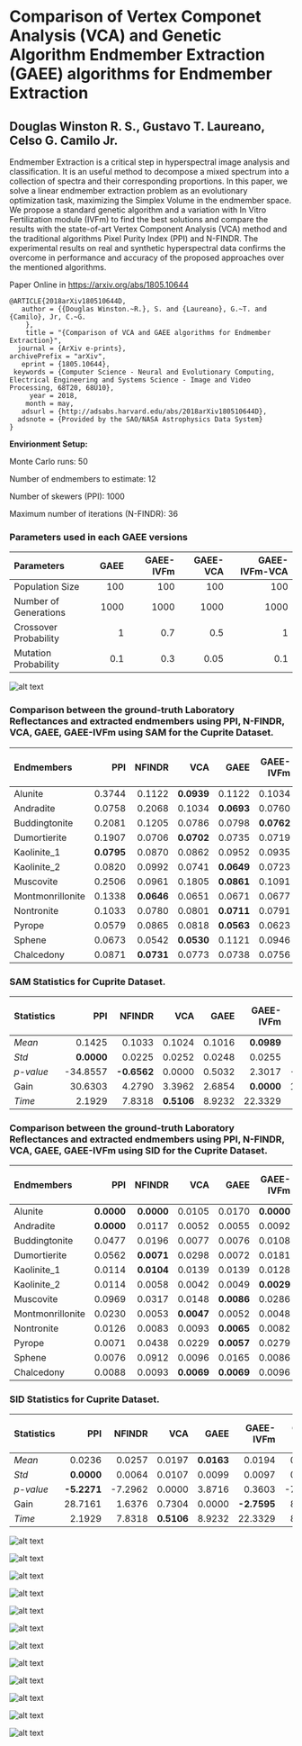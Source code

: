 # Comparison of Vertex Componet Analysis (VCA) and Genetic Algorithm Endmember Extraction (GAEE) algorithms for Endmember Extraction

## Douglas Winston R. S., Gustavo T. Laureano, Celso G. Camilo Jr.

Endmember Extraction is a critical step in hyperspectral image analysis and classification. It is an useful method to decompose a mixed spectrum into a collection of spectra and their corresponding proportions. In this paper, we solve a linear endmember extraction problem as an evolutionary optimization task, maximizing the Simplex Volume in the endmember space. We propose a standard genetic algorithm and a variation with In Vitro Fertilization module (IVFm) to find the best solutions and compare the results with the state-of-art Vertex Component Analysis (VCA) method and the traditional algorithms Pixel Purity Index (PPI) and N-FINDR. The experimental results on real and synthetic hyperspectral data confirms the overcome in performance and accuracy of the proposed approaches over the mentioned algorithms.

Paper Online in https://arxiv.org/abs/1805.10644

```
@ARTICLE{2018arXiv180510644D,
   author = {{Douglas Winston.~R.}, S. and {Laureano}, G.~T. and {Camilo}, Jr, C.~G.
	},
    title = "{Comparison of VCA and GAEE algorithms for Endmember Extraction}",
  journal = {ArXiv e-prints},
archivePrefix = "arXiv",
   eprint = {1805.10644},
 keywords = {Computer Science - Neural and Evolutionary Computing, Electrical Engineering and Systems Science - Image and Video Processing, 68T20, 68U10},
     year = 2018,
    month = may,
   adsurl = {http://adsabs.harvard.edu/abs/2018arXiv180510644D},
  adsnote = {Provided by the SAO/NASA Astrophysics Data System}
}
```

**Envirionment Setup:**

Monte Carlo runs: 50 

Number of endmembers to estimate: 12 

Number of skewers (PPI): 1000 

Maximum number of iterations (N-FINDR): 36 

### Parameters used in each GAEE versions

| Parameters            |   GAEE |   GAEE-IVFm |   GAEE-VCA |   GAEE-IVFm-VCA |
|:----------------------|-------:|------------:|-----------:|----------------:|
| Population Size       |  100   |       100   |     100    |           100   |
| Number of Generations | 1000   |      1000   |    1000    |          1000   |
| Crossover Probability |    1   |         0.7 |       0.5  |             1   |
| Mutation Probability  |    0.1 |         0.3 |       0.05 |             0.1 |

![alt text](./IMAGES/Convergence.png)

### Comparison between the ground-truth Laboratory Reflectances and extracted endmembers using PPI, N-FINDR, VCA, GAEE, GAEE-IVFm using SAM for the Cuprite Dataset.

| Endmembers       |    PPI |   NFINDR |    VCA |   GAEE |   GAEE-IVFm |   GAEE-VCA |   GAEE-IVFm-VCA |
|:-----------------|-------:|---------:|-------:|-------:|------------:|-----------:|----------------:|
| Alunite          | 0.3744 |   0.1122 | **0.0939** | 0.1122 |      0.1034 |     0.1043 |          0.1043 |
| Andradite        | 0.0758 |   0.2068 | 0.1034 | **0.0693** |      0.0760 |     0.1694 |          0.1694 |
| Buddingtonite    | 0.2081 |   0.1205 | 0.0786 | 0.0798 |      **0.0762** |     **0.0762** |          **0.0762** |
| Dumortierite     | 0.1907 |   0.0706 | **0.0702** | 0.0735 |      0.0719 |     0.0755 |          0.0755 |
| Kaolinite_1      | **0.0795** |   0.0870 | 0.0862 | 0.0952 |      0.0935 |     0.0870 |          0.0870 |
| Kaolinite_2      | 0.0820 |   0.0992 | 0.0741 | **0.0649** |      0.0723 |     0.0744 |          0.0782 |
| Muscovite        | 0.2506 |   0.0961 | 0.1805 | **0.0861** |      0.1091 |     0.0965 |          0.0961 |
| Montmonrillonite | 0.1338 |   **0.0646** | 0.0651 | 0.0671 |      0.0677 |     0.0688 |          0.0650 |
| Nontronite       | 0.1033 |   0.0780 | 0.0801 | **0.0711** |      0.0791 |     0.1150 |          0.1150 |
| Pyrope           | 0.0579 |   0.0865 | 0.0818 | **0.0563** |      0.0623 |     0.0793 |          0.0686 |
| Sphene           | 0.0673 |   0.0542 | **0.0530** | 0.1121 |      0.0946 |     0.0795 |          0.0901 |
| Chalcedony       | 0.0871 |   **0.0731** | 0.0773 | 0.0738 |      0.0756 |     0.0765 |          0.0861 |

### SAM Statistics for Cuprite Dataset. 

| Statistics   |      PPI |   NFINDR |    VCA |   GAEE |   GAEE-IVFm |   GAEE-VCA |   GAEE-IVFm-VCA |
|:-------------|---------:|---------:|-------:|-------:|------------:|-----------:|----------------:|
| _Mean_       |   0.1425 |   0.1033 | 0.1024 | 0.1016 |      **0.0989** |     0.1109 |          0.1090 |
| _Std_        |   **0.0000** |   0.0225 | 0.0252 | 0.0248 |      0.0255 |     0.0117 |          0.0157 |
| _p-value_    | -34.8557 |  **-0.6562** | 0.0000 | 0.5032 |      2.3017 |    -6.4153 |         -4.8551 |
| Gain         |  30.6303 |   4.2790 | 3.3962 | 2.6854 |      **0.0000** |    10.8064 |          9.2929 |
| _Time_       |   2.1929 |   7.8318 | **0.5106** | 8.9232 |     22.3329 |     8.7494 |         22.1761 |

### Comparison between the ground-truth Laboratory Reflectances and extracted endmembers using PPI, N-FINDR, VCA, GAEE, GAEE-IVFm using SID for the Cuprite Dataset.

| Endmembers       |    PPI |   NFINDR |    VCA |   GAEE |   GAEE-IVFm |   GAEE-VCA |   GAEE-IVFm-VCA |
|:-----------------|-------:|---------:|-------:|-------:|------------:|-----------:|----------------:|
| Alunite          | **0.0000** |   **0.0000** | 0.0105 | 0.0170 |      **0.0000** |     **0.0000** |          0.0145 |
| Andradite        | **0.0000** |   0.0117 | 0.0052 | 0.0055 |      0.0092 |     0.0077 |          0.0056 |
| Buddingtonite    | 0.0477 |   0.0196 | 0.0077 | 0.0076 |      0.0108 |     **0.0072** |          **0.0072** |
| Dumortierite     | 0.0562 |   **0.0071** | 0.0298 | 0.0072 |      0.0181 |     0.0077 |          0.0077 |
| Kaolinite_1      | 0.0114 |   **0.0104** | 0.0139 | 0.0139 |      0.0128 |     0.0131 |          0.0131 |
| Kaolinite_2      | 0.0114 |   0.0058 | 0.0042 | 0.0049 |      **0.0029** |     0.0111 |          0.0086 |
| Muscovite        | 0.0969 |   0.0317 | 0.0148 | **0.0086** |      0.0286 |     0.0285 |          0.0171 |
| Montmonrillonite | 0.0230 |   0.0053 | **0.0047** | 0.0052 |      0.0048 |     0.0057 |          0.0060 |
| Nontronite       | 0.0126 |   0.0083 | 0.0093 | **0.0065** |      0.0082 |     0.0155 |          0.0155 |
| Pyrope           | 0.0071 |   0.0438 | 0.0229 | **0.0057** |      0.0279 |     0.0593 |          0.0593 |
| Sphene           | 0.0076 |   0.0912 | 0.0096 | 0.0165 |      0.0086 |     0.0099 |          **0.0067** |
| Chalcedony       | 0.0088 |   0.0093 | **0.0069** | **0.0069** |      0.0096 |     0.0070 |          0.0070 |

### SID Statistics for Cuprite Dataset. 

| Statistics   |     PPI |   NFINDR |    VCA |   GAEE |   GAEE-IVFm |   GAEE-VCA |   GAEE-IVFm-VCA |
|:-------------|--------:|---------:|-------:|-------:|------------:|-----------:|----------------:|
| _Mean_       |  0.0236 |   0.0257 | 0.0197 | **0.0163** |      0.0194 |     0.0265 |          0.0268 |
| _Std_        |  **0.0000** |   0.0064 | 0.0107 | 0.0099 |      0.0097 |     0.0065 |          0.0059 |
| _p-value_    | **-5.2271** |  -7.2962 | 0.0000 | 3.8716 |      0.3603 |    -7.4272 |         -8.2866 |
| Gain         | 28.7161 |   1.6376 | 0.7304 | 0.0000 |     **-2.7595** |     8.3452 |          6.7899 |
| _Time_       |  2.1929 |   7.8318 | **0.5106** | 8.9232 |     22.3329 |     8.7494 |         22.1761 |

![alt text](./IMAGES/Alunite_Endmember.png)

![alt text](./IMAGES/Andradite_Endmember.png)

![alt text](./IMAGES/Buddingtonite_Endmember.png)

![alt text](./IMAGES/Dumortierite_Endmember.png)

![alt text](./IMAGES/Kaolinite_1_Endmember.png)

![alt text](./IMAGES/Kaolinite_2_Endmember.png)

![alt text](./IMAGES/Muscovite_Endmember.png)

![alt text](./IMAGES/Montmonrillonite_Endmember.png)

![alt text](./IMAGES/Nontronite_Endmember.png)

![alt text](./IMAGES/Pyrope_Endmember.png)

![alt text](./IMAGES/Sphene_Endmember.png)

![alt text](./IMAGES/Chalcedony_Endmember.png)


